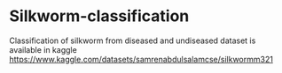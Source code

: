 # Silkworm-classification
Classification of silkworm from diseased and undiseased
dataset is available in kaggle https://www.kaggle.com/datasets/samrenabdulsalamcse/silkwormm321
